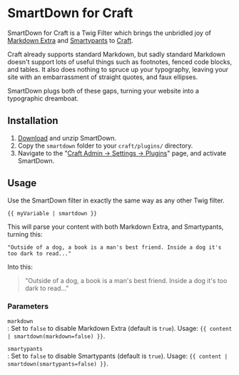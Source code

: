 # SmartDown for Craft
SmartDown for Craft is a Twig Filter which brings the unbridled joy of [Markdown Extra][md_extra] and [Smartypants][smartypants] to [Craft][craft].

[craft]:http://buildwithcraft.com
[md_extra]:http://michelf.ca/projects/php-markdown/
[smartypants]:http://michelf.ca/projects/php-smartypants/

Craft already supports standard Markdown, but sadly standard Markdown doesn't support lots of useful things such as footnotes, fenced code blocks, and tables. It also does nothing to spruce up your typography, leaving your site with an embarrassment of straight quotes, and faux ellipses.

SmartDown plugs both of these gaps, turning your website into a typographic dreamboat.

## Installation
1. [Download][download] and unzip SmartDown.
2. Copy the `smartdown` folder to your `craft/plugins/` directory.
3. Navigate to the "[Craft Admin &rarr; Settings &rarr; Plugins][plugins]" page, and activate SmartDown.

[download]: https://github.com/experience/smartdown.craft-plugin/archive/master.zip
[plugins]: http://docs.buildwithcraft.com/cp/settings/plugins.html

## Usage
Use the SmartDown filter in exactly the same way as any other Twig filter.

~~~~~~~~~~
{{ myVariable | smartdown }}
~~~~~~~~~~

This will parse your content with both Markdown Extra, and Smartypants, turning this:

~~~~~~~~~~
"Outside of a dog, a book is a man's best friend. Inside a dog it's too dark to read..."
~~~~~~~~~~

Into this:

> "Outside of a dog, a book is a man's best friend. Inside a dog it's too dark to read..."

### Parameters

`markdown`  
: Set to `false` to disable Markdown Extra (default is `true`). Usage: `{{ content | smartdown(markdown=false) }}`.

`smartypants`  
: Set to `false` to disable Smartypants (default is `true`). Usage: `{{ content | smartdown(smartypants=false) }}`.

